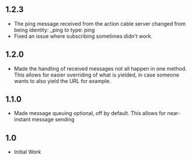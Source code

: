 ## 1.2.3
* The ping message received from the action cable server changed from being identity: _ping to type: ping
* Fixed an issue where subscribing sometimes didn't work.

## 1.2.0
* Made the handling of received messages not all happen in one method. This allows for easier overriding of what is yielded, in case someone wants to also yield the URL for example.

## 1.1.0
* Made message queuing optional, off by default. This allows for near-instant message sending

## 1.0
* Initial Work
